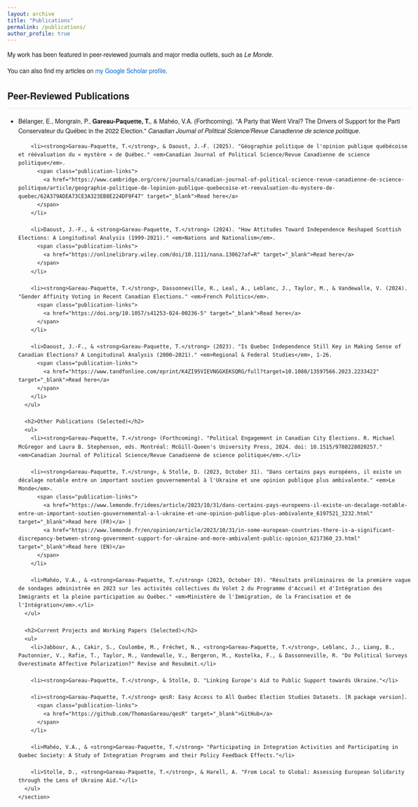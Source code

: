 ```yaml
---
layout: archive
title: "Publications"
permalink: /publications/
author_profile: true
---
```


<html lang="en">
<head>
  <meta charset="UTF-8">
  <meta name="viewport" content="width=device-width, initial-scale=1.0">
  <title>Academic Publications - Thomas Gareau-Paquette</title>
  <style>
    body {
      font-family: 'Helvetica Neue', Arial, sans-serif;
      line-height: 1.6;
      max-width: 1000px;
      margin: 0 auto;
      padding: 20px;
    }
    h2 {
      border-bottom: 2px solid #eee;
      padding-bottom: 10px;
      margin-top: 30px;
    }
    ul {
      padding-left: 25px;
    }
    li {
      margin-bottom: 15px;
    }
    a {
      color: #0066cc;
      text-decoration: none;
    }
    a:hover {
      text-decoration: underline;
    }
    .publication-links {
      margin-left: 5px;
    }
    .intro {
      margin-bottom: 30px;
    }
  </style>
</head>
<body>
  <div class="intro">
    <p>My work has been featured in peer-reviewed journals and major media outlets, such as <em>Le Monde</em>.</p>
    <p>You can also find my articles on <a href="{{site.author.googlescholar}}">my Google Scholar profile</a>.</p>
  </div>

  <div class="content-container">
    <section id="publications">
      <h2>Peer-Reviewed Publications</h2>
      <ul>
        <li>Bélanger, E., Mongrain, P., <strong>Gareau-Paquette, T.</strong>, & Mahéo, V.A. (Forthcoming). "A Party that Went Viral? The Drivers of Support for the Parti Conservateur du Québec in the 2022 Election." <em>Canadian Journal of Political Science/Revue Canadienne de science politique</em>.</li>
        
        <li><strong>Gareau-Paquette, T.</strong>, & Daoust, J.-F. (2025). "Géographie politique de l'opinion publique québécoise et réévaluation du « mystère » de Québec." <em>Canadian Journal of Political Science/Revue Canadienne de science politique</em>.
          <span class="publication-links">
            <a href="https://www.cambridge.org/core/journals/canadian-journal-of-political-science-revue-canadienne-de-science-politique/article/geographie-politique-de-lopinion-publique-quebecoise-et-reevaluation-du-mystere-de-quebec/62A379ADEA73CE3A323EB8E224DF9F47" target="_blank">Read here</a>
          </span>
        </li>
        
        <li>Daoust, J.-F., & <strong>Gareau-Paquette, T.</strong> (2024). "How Attitudes Toward Independence Reshaped Scottish Elections: A Longitudinal Analysis (1999-2021)." <em>Nations and Nationalism</em>.
          <span class="publication-links">
            <a href="https://onlinelibrary.wiley.com/doi/10.1111/nana.13062?af=R" target="_blank">Read here</a>
          </span>
        </li>
        
        <li><strong>Gareau-Paquette, T.</strong>, Dassonneville, R., Leal, A., Leblanc, J., Taylor, M., & Vandewalle, V. (2024). "Gender Affinity Voting in Recent Canadian Elections." <em>French Politics</em>.
          <span class="publication-links">
            <a href="https://doi.org/10.1057/s41253-024-00236-5" target="_blank">Read here</a>
          </span>
        </li>
        
        <li>Daoust, J.-F., & <strong>Gareau-Paquette, T.</strong> (2023). "Is Quebec Independence Still Key in Making Sense of Canadian Elections? A Longitudinal Analysis (2000–2021)." <em>Regional & Federal Studies</em>, 1-26.
          <span class="publication-links">
            <a href="https://www.tandfonline.com/eprint/K4ZI95VIEVNGGXEKSQRG/full?target=10.1080/13597566.2023.2233422" target="_blank">Read here</a>
          </span>
        </li>
      </ul>

      <h2>Other Publications (Selected)</h2>
      <ul>
        <li><strong>Gareau-Paquette, T.</strong> (Forthcoming). "Political Engagement in Canadian City Elections. R. Michael McGregor and Laura B. Stephenson, eds. Montréal: McGill-Queen's University Press, 2024. doi: 10.1515/9780228020257." <em>Canadian Journal of Political Science/Revue Canadienne de science politique</em>.</li>
        
        <li><strong>Gareau-Paquette, T.</strong>, & Stolle, D. (2023, October 31). "Dans certains pays européens, il existe un décalage notable entre un important soutien gouvernemental à l'Ukraine et une opinion publique plus ambivalente." <em>Le Monde</em>.
          <span class="publication-links">
            <a href="https://www.lemonde.fr/idees/article/2023/10/31/dans-certains-pays-europeens-il-existe-un-decalage-notable-entre-un-important-soutien-gouvernemental-a-l-ukraine-et-une-opinion-publique-plus-ambivalente_6197521_3232.html" target="_blank">Read here (FR)</a> | 
            <a href="https://www.lemonde.fr/en/opinion/article/2023/10/31/in-some-european-countries-there-is-a-significant-discrepancy-between-strong-government-support-for-ukraine-and-more-ambivalent-public-opinion_6217360_23.html" target="_blank">Read here (EN)</a>
          </span>
        </li>
        
        <li>Mahéo, V.A., & <strong>Gareau-Paquette, T.</strong> (2023, October 19). "Résultats préliminaires de la première vague de sondages administrée en 2023 sur les activités collectives du Volet 2 du Programme d'Accueil et d'Intégration des Immigrants et la pleine participation au Québec." <em>Ministère de l'Immigration, de la Francisation et de l'Intégration</em>.</li>
      </ul>

      <h2>Current Projects and Working Papers (Selected)</h2>
      <ul>
        <li>Jabbour, A., Cakir, S., Coulombe, M., Fréchet, N., <strong>Gareau-Paquette, T.</strong>, Leblanc, J., Liang, B., Pautonnier, V., Rafie, T., Taylor, M., Vandewalle, V., Bergeron, M., Kostelka, F., & Dassonneville, R. "Do Political Surveys Overestimate Affective Polarization?" Revise and Resubmit.</li>
        
        <li><strong>Gareau-Paquette, T.</strong>, & Stolle, D. "Linking Europe's Aid to Public Support towards Ukraine."</li>
        
        <li><strong>Gareau-Paquette, T.</strong> qesR: Easy Access to All Quebec Election Studies Datasets. [R package version].
          <span class="publication-links">
            <a href="https://github.com/ThomasGareau/qesR" target="_blank">GitHub</a>
          </span>
        </li>
        
        <li>Mahéo, V.A., & <strong>Gareau-Paquette, T.</strong> "Participating in Integration Activities and Participating in Quebec Society: A Study of Integration Programs and their Policy Feedback Effects."</li>
        
        <li>Stolle, D., <strong>Gareau-Paquette, T.</strong>, & Harell, A. "From Local to Global: Assessing European Solidarity through the Lens of Ukraine Aid."</li>
      </ul>
    </section>
  </div>
</body>
</html>